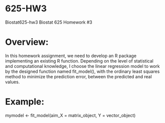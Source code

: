 # 625-HW3
Biostat625-hw3
Biostat 625 Homework #3

# Overview:
In this homework assignment, we need to develop an R package implementing an existing R function. Depending on the level of statistical and computational knowledge, I choose the linear regression model to work by the designed function named fit_model(), with the ordinary least squares method to minimize the prediction error, between the predicted and real values. 

# Example:
mymodel <- fit_model(aim_X = matrix_object, Y = vector_object)

